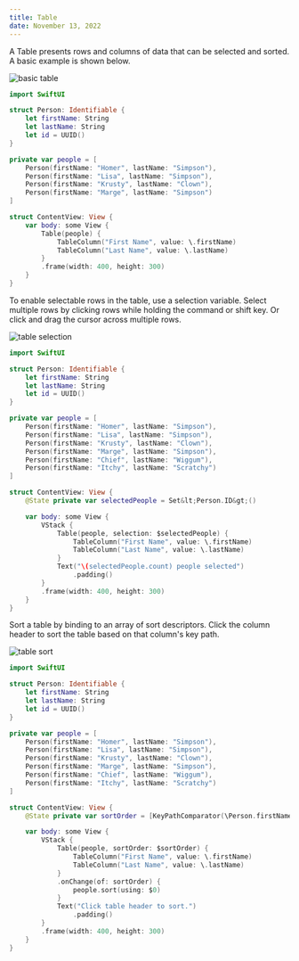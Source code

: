 ```yaml
---
title: Table
date: November 13, 2022
---
```


A Table presents rows and columns of data that can be selected and sorted. A basic example is shown below.

<p><img src="../img/table1.png" style="max-width:400px;" alt="basic table"></p>

```swift
import SwiftUI

struct Person: Identifiable {
    let firstName: String
    let lastName: String
    let id = UUID()
}

private var people = [
    Person(firstName: "Homer", lastName: "Simpson"),
    Person(firstName: "Lisa", lastName: "Simpson"),
    Person(firstName: "Krusty", lastName: "Clown"),
    Person(firstName: "Marge", lastName: "Simpson")
]

struct ContentView: View {
    var body: some View {
        Table(people) {
            TableColumn("First Name", value: \.firstName)
            TableColumn("Last Name", value: \.lastName)
        }
        .frame(width: 400, height: 300)
    }
}
```

To enable selectable rows in the table, use a selection variable. Select multiple rows by clicking rows while holding the command or shift key. Or click and drag the cursor across multiple rows.

<p><img src="../img/table2.png" style="max-width:400px;" alt="table selection"></p>

```swift
import SwiftUI

struct Person: Identifiable {
    let firstName: String
    let lastName: String
    let id = UUID()
}

private var people = [
    Person(firstName: "Homer", lastName: "Simpson"),
    Person(firstName: "Lisa", lastName: "Simpson"),
    Person(firstName: "Krusty", lastName: "Clown"),
    Person(firstName: "Marge", lastName: "Simpson"),
    Person(firstName: "Chief", lastName: "Wiggum"),
    Person(firstName: "Itchy", lastName: "Scratchy")
]

struct ContentView: View {
    @State private var selectedPeople = Set&lt;Person.ID&gt;()

    var body: some View {
        VStack {
            Table(people, selection: $selectedPeople) {
                TableColumn("First Name", value: \.firstName)
                TableColumn("Last Name", value: \.lastName)
            }
            Text("\(selectedPeople.count) people selected")
                .padding()
        }
        .frame(width: 400, height: 300)
    }
}
```

Sort a table by binding to an array of sort descriptors. Click the column header to sort the table based on that column's key path.

<p><img src="../img/table3.png" style="max-width:400px;" alt="table sort"></p>

```swift
import SwiftUI

struct Person: Identifiable {
    let firstName: String
    let lastName: String
    let id = UUID()
}

private var people = [
    Person(firstName: "Homer", lastName: "Simpson"),
    Person(firstName: "Lisa", lastName: "Simpson"),
    Person(firstName: "Krusty", lastName: "Clown"),
    Person(firstName: "Marge", lastName: "Simpson"),
    Person(firstName: "Chief", lastName: "Wiggum"),
    Person(firstName: "Itchy", lastName: "Scratchy")
]

struct ContentView: View {
    @State private var sortOrder = [KeyPathComparator(\Person.firstName)]

    var body: some View {
        VStack {
            Table(people, sortOrder: $sortOrder) {
                TableColumn("First Name", value: \.firstName)
                TableColumn("Last Name", value: \.lastName)
            }
            .onChange(of: sortOrder) {
                people.sort(using: $0)
            }
            Text("Click table header to sort.")
                .padding()
        }
        .frame(width: 400, height: 300)
    }
}
```
